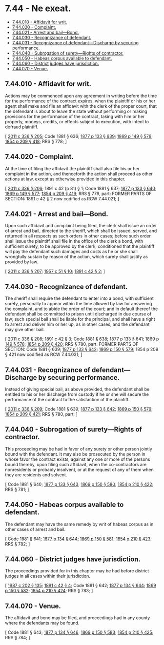 # 7.44 - Ne exeat.
* [7.44.010 - Affidavit for writ.](#744010---affidavit-for-writ)
* [7.44.020 - Complaint.](#744020---complaint)
* [7.44.021 - Arrest and bail—Bond.](#744021---arrest-and-bailbond)
* [7.44.030 - Recognizance of defendant.](#744030---recognizance-of-defendant)
* [7.44.031 - Recognizance of defendant—Discharge by securing performance.](#744031---recognizance-of-defendantdischarge-by-securing-performance)
* [7.44.040 - Subrogation of surety—Rights of contractor.](#744040---subrogation-of-suretyrights-of-contractor)
* [7.44.050 - Habeas corpus available to defendant.](#744050---habeas-corpus-available-to-defendant)
* [7.44.060 - District judges have jurisdiction.](#744060---district-judges-have-jurisdiction)
* [7.44.070 - Venue.](#744070---venue)
## 7.44.010 - Affidavit for writ.
Actions may be commenced upon any agreement in writing before the time for the performance of the contract expires, when the plaintiff or his or her agent shall make and file an affidavit with the clerk of the proper court, that the defendant is about to leave the state without performing or making provisions for the performance of the contract, taking with him or her property, moneys, credits, or effects subject to execution, with intent to defraud plaintiff.

\[ [2011 c 336 § 205](https://lawfilesext.leg.wa.gov/biennium/2011-12/Pdf/Bills/Session%20Laws/Senate/5045.SL.pdf?cite=2011%20c%20336%20§%20205); Code 1881 § 636; [1877 p 133 § 639](https://leg.wa.gov/CodeReviser/Pages/session_laws.aspx?cite=1877%20p%20133%20§%20639); [1869 p 149 § 576](https://leg.wa.gov/CodeReviser/Pages/session_laws.aspx?cite=1869%20p%20149%20§%20576); [1854 p 209 § 418](https://leg.wa.gov/CodeReviser/Pages/session_laws.aspx?cite=1854%20p%20209%20§%20418); RRS § 778; \]

## 7.44.020 - Complaint.
At the time of filing the affidavit the plaintiff shall also file his or her complaint in the action, and thenceforth the action shall proceed as other actions at law, except as otherwise provided in this chapter.

\[ [2011 c 336 § 206](https://lawfilesext.leg.wa.gov/biennium/2011-12/Pdf/Bills/Session%20Laws/Senate/5045.SL.pdf?cite=2011%20c%20336%20§%20206); 1891 c 42 (p 81) § 1; Code 1881 § 637; [1877 p 133 § 640](https://leg.wa.gov/CodeReviser/Pages/session_laws.aspx?cite=1877%20p%20133%20§%20640); [1869 p 149 § 577](https://leg.wa.gov/CodeReviser/Pages/session_laws.aspx?cite=1869%20p%20149%20§%20577); [1854 p 209 § 419](https://leg.wa.gov/CodeReviser/Pages/session_laws.aspx?cite=1854%20p%20209%20§%20419); RRS § 779, part: FORMER PARTS OF SECTION: 1891 c 42 § 2 now codified as RCW  7.44.021; \]

## 7.44.021 - Arrest and bail—Bond.
Upon such affidavit and complaint being filed, the clerk shall issue an order of arrest and bail, directed to the sheriff, which shall be issued, served, and returned in all respects as such orders in other cases; before such order shall issue the plaintiff shall file in the office of the clerk a bond, with sufficient surety, to be approved by the clerk, conditioned that the plaintiff will pay the defendant such damages and costs as he or she shall wrongfully sustain by reason of the action, which surety shall justify as provided by law.

\[ [2011 c 336 § 207](https://lawfilesext.leg.wa.gov/biennium/2011-12/Pdf/Bills/Session%20Laws/Senate/5045.SL.pdf?cite=2011%20c%20336%20§%20207); [1957 c 51 § 10](https://leg.wa.gov/CodeReviser/documents/sessionlaw/1957c51.pdf?cite=1957%20c%2051%20§%2010); [1891 c 42 § 2](https://leg.wa.gov/CodeReviser/documents/sessionlaw/1891c42.pdf?cite=1891%20c%2042%20§%202); \]

## 7.44.030 - Recognizance of defendant.
The sheriff shall require the defendant to enter into a bond, with sufficient surety, personally to appear within the time allowed by law for answering the complaint, and to abide the order of the court; and in default thereof the defendant shall be committed to prison until discharged in due course of law; such special bail shall be liable for the principal, and shall have a right to arrest and deliver him or her up, as in other cases, and the defendant may give other bail.

\[ [2011 c 336 § 208](https://lawfilesext.leg.wa.gov/biennium/2011-12/Pdf/Bills/Session%20Laws/Senate/5045.SL.pdf?cite=2011%20c%20336%20§%20208); [1891 c 42 § 3](https://leg.wa.gov/CodeReviser/documents/sessionlaw/1891c42.pdf?cite=1891%20c%2042%20§%203); Code 1881 § 638; [1877 p 133 § 641](https://leg.wa.gov/CodeReviser/Pages/session_laws.aspx?cite=1877%20p%20133%20§%20641); [1869 p 149 § 578](https://leg.wa.gov/CodeReviser/Pages/session_laws.aspx?cite=1869%20p%20149%20§%20578); [1854 p 209 § 420](https://leg.wa.gov/CodeReviser/Pages/session_laws.aspx?cite=1854%20p%20209%20§%20420); RRS § 780, part. FORMER PARTS OF SECTION: Code 1881 § 639; [1877 p 133 § 642](https://leg.wa.gov/CodeReviser/Pages/session_laws.aspx?cite=1877%20p%20133%20§%20642); [1869 p 150 § 579](https://leg.wa.gov/CodeReviser/Pages/session_laws.aspx?cite=1869%20p%20150%20§%20579); 1854 p 209 § 421 now codified as RCW  7.44.031; \]

## 7.44.031 - Recognizance of defendant—Discharge by securing performance.
Instead of giving special bail, as above provided, the defendant shall be entitled to his or her discharge from custody if he or she will secure the performance of the contract to the satisfaction of the plaintiff.

\[ [2011 c 336 § 209](https://lawfilesext.leg.wa.gov/biennium/2011-12/Pdf/Bills/Session%20Laws/Senate/5045.SL.pdf?cite=2011%20c%20336%20§%20209); Code 1881 § 639; [1877 p 133 § 642](https://leg.wa.gov/CodeReviser/Pages/session_laws.aspx?cite=1877%20p%20133%20§%20642); [1869 p 150 § 579](https://leg.wa.gov/CodeReviser/Pages/session_laws.aspx?cite=1869%20p%20150%20§%20579); [1854 p 209 § 421](https://leg.wa.gov/CodeReviser/Pages/session_laws.aspx?cite=1854%20p%20209%20§%20421); RRS § 780, part; \]

## 7.44.040 - Subrogation of surety—Rights of contractor.
This proceeding may be had in favor of any surety or other person jointly bound with the defendant. It may also be prosecuted by the person in whose favor the contract exists, against any one or more of the persons bound thereby, upon filing such affidavit, when the co-contractors are nonresidents or probably insolvent, or at the request of any of them when they are residents and solvent.

\[ Code 1881 § 640; [1877 p 133 § 643](https://leg.wa.gov/CodeReviser/Pages/session_laws.aspx?cite=1877%20p%20133%20§%20643); [1869 p 150 § 580](https://leg.wa.gov/CodeReviser/Pages/session_laws.aspx?cite=1869%20p%20150%20§%20580); [1854 p 210 § 422](https://leg.wa.gov/CodeReviser/Pages/session_laws.aspx?cite=1854%20p%20210%20§%20422); RRS § 781; \]

## 7.44.050 - Habeas corpus available to defendant.
The defendant may have the same remedy by writ of habeas corpus as in other cases of arrest and bail.

\[ Code 1881 § 641; [1877 p 134 § 644](https://leg.wa.gov/CodeReviser/Pages/session_laws.aspx?cite=1877%20p%20134%20§%20644); [1869 p 150 § 581](https://leg.wa.gov/CodeReviser/Pages/session_laws.aspx?cite=1869%20p%20150%20§%20581); [1854 p 210 § 423](https://leg.wa.gov/CodeReviser/Pages/session_laws.aspx?cite=1854%20p%20210%20§%20423); RRS § 782; \]

## 7.44.060 - District judges have jurisdiction.
The proceedings provided for in this chapter may be had before district judges in all cases within their jurisdiction.

\[ [1987 c 202 § 135](https://leg.wa.gov/CodeReviser/documents/sessionlaw/1987c202.pdf?cite=1987%20c%20202%20§%20135); [1891 c 42 § 4](https://leg.wa.gov/CodeReviser/documents/sessionlaw/1891c42.pdf?cite=1891%20c%2042%20§%204); Code 1881 § 642; [1877 p 134 § 644](https://leg.wa.gov/CodeReviser/Pages/session_laws.aspx?cite=1877%20p%20134%20§%20644); [1869 p 150 § 582](https://leg.wa.gov/CodeReviser/Pages/session_laws.aspx?cite=1869%20p%20150%20§%20582); [1854 p 210 § 424](https://leg.wa.gov/CodeReviser/Pages/session_laws.aspx?cite=1854%20p%20210%20§%20424); RRS § 783; \]

## 7.44.070 - Venue.
The affidavit and bond may be filed, and proceedings had in any county where the defendants may be found.

\[ Code 1881 § 643; [1877 p 134 § 646](https://leg.wa.gov/CodeReviser/Pages/session_laws.aspx?cite=1877%20p%20134%20§%20646); [1869 p 150 § 583](https://leg.wa.gov/CodeReviser/Pages/session_laws.aspx?cite=1869%20p%20150%20§%20583); [1854 p 210 § 425](https://leg.wa.gov/CodeReviser/Pages/session_laws.aspx?cite=1854%20p%20210%20§%20425); RRS § 784; \]

